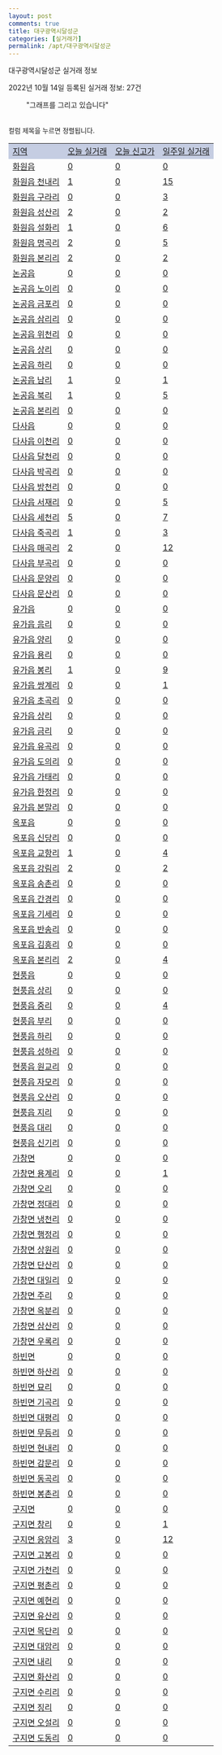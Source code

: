 ```yaml
---
layout: post
comments: true
title: 대구광역시달성군
categories: [실거래가]
permalink: /apt/대구광역시달성군
---
```


대구광역시달성군 실거래 정보

2022년 10월 14일 등록된 실거래 정보: 27건

<!--<script async src="https://pagead2.googlesyndication.com/pagead/js/adsbygoogle.js?client=ca-pub-3485438051770037"
 crossorigin="anonymous"></script>-->

<script type="text/javascript">
  google.charts.load('current', {'packages':['corechart']});
  google.charts.setOnLoadCallback(drawChart);

  function drawChart() {
    var data = google.visualization.arrayToDataTable([['거래일', '매매', '전월세', '전매'], ['21-01', 14, 7, 7], ['21-02', 0, 1, 0], ['21-03', 0, 1, 0], ['21-04', 0, 3, 0], ['21-05', 0, 2, 0], ['21-06', 0, 1, 0], ['21-07', 0, 18, 3], ['21-08', 91, 102, 6], ['21-09', 12, 24, 6], ['21-10', 161, 255, 31], ['21-11', 201, 524, 22], ['21-12', 226, 407, 13], ['22-01', 154, 305, 17], ['22-02', 172, 302, 26], ['22-03', 179, 350, 60], ['22-04', 212, 402, 21], ['22-05', 210, 488, 24], ['22-06', 170, 324, 28], ['22-07', 176, 340, 26], ['22-08', 166, 339, 24], ['22-09', 112, 271, 17], ['22-10', 11, 52, 4]]);

    var options = {
      title: '최근 1년간 유형별 거래량 추이',
      legend: { position: 'bottom' }
    };

    setTimeout(function() {
        var chart = new google.visualization.LineChart(document.getElementById('columnchart_material'));
        chart.draw(data, (options));
        document.getElementById('loading').style.display = 'none';
        var dayLabel = (new Date()).getDay();
        if (dayLabel < 2) {
            sorttable.innerSortFunction.apply(document.getElementById('week'), []);
            sorttable.innerSortFunction.apply(document.getElementById('week'), []);        
        }
        else {
            sorttable.innerSortFunction.apply(document.getElementById('today'), []);
            sorttable.innerSortFunction.apply(document.getElementById('today'), []);
        }
    }, 200);

  }
</script>

<div id="loading" style="z-index:20; display: block; margin-left: 35px">"그래프를 그리고 있습니다"</div>
<div id="columnchart_material" style="width: 95%; margin-left: -35px; display: block"></div>
<!--<div style="width: 95%; margin-left: -35px; display: block">
      <script async src="https://pagead2.googlesyndication.com/pagead/js/adsbygoogle.js?client=ca-pub-3485438051770037"
          crossorigin="anonymous"></script>
      <ins class="adsbygoogle"
          style="display:block"
          data-ad-format="fluid"
          data-ad-layout-key="-fb+5w+4e-db+86"
          data-ad-client="ca-pub-3485438051770037"
          data-ad-slot="1827090281"></ins>
      <script>
          (adsbygoogle = window.adsbygoogle || []).push({});
      </script>
</div>-->
<br>

<font size='small' style='font-size: small;'>컬럼 제목을 누르면 정렬됩니다.</font>
<table class="sortable">
  <tr style='background-color: rgba(114, 132, 186,0.4);'>
    <td id="region"><a href="#">지역</a></td>
    <td id="today"><a href="#">오늘 실거래</a></td>
    <td id="today_new"><a href="#">오늘 신고가</a></td>
    <td id="week"><a href="#">일주일 실거래</a></td>
  </tr>

  
  <tr class="item">
    <td><a href="대구광역시달성군화원읍">화원읍</a></td>
    <td><a href="대구광역시달성군화원읍">0</a></td>
    <td><a href="대구광역시달성군화원읍">0</a></td>
    <td><a href="대구광역시달성군화원읍">0</a></td>
  </tr>
    

  <tr class="item">
    <td><a href="대구광역시달성군화원읍천내리">화원읍 천내리</a></td>
    <td><a href="대구광역시달성군화원읍천내리">1</a></td>
    <td><a href="대구광역시달성군화원읍천내리">0</a></td>
    <td><a href="대구광역시달성군화원읍천내리">15</a></td>
  </tr>
    

  <tr class="item">
    <td><a href="대구광역시달성군화원읍구라리">화원읍 구라리</a></td>
    <td><a href="대구광역시달성군화원읍구라리">0</a></td>
    <td><a href="대구광역시달성군화원읍구라리">0</a></td>
    <td><a href="대구광역시달성군화원읍구라리">3</a></td>
  </tr>
    

  <tr class="item">
    <td><a href="대구광역시달성군화원읍성산리">화원읍 성산리</a></td>
    <td><a href="대구광역시달성군화원읍성산리">2</a></td>
    <td><a href="대구광역시달성군화원읍성산리">0</a></td>
    <td><a href="대구광역시달성군화원읍성산리">2</a></td>
  </tr>
    

  <tr class="item">
    <td><a href="대구광역시달성군화원읍설화리">화원읍 설화리</a></td>
    <td><a href="대구광역시달성군화원읍설화리">1</a></td>
    <td><a href="대구광역시달성군화원읍설화리">0</a></td>
    <td><a href="대구광역시달성군화원읍설화리">6</a></td>
  </tr>
    

  <tr class="item">
    <td><a href="대구광역시달성군화원읍명곡리">화원읍 명곡리</a></td>
    <td><a href="대구광역시달성군화원읍명곡리">2</a></td>
    <td><a href="대구광역시달성군화원읍명곡리">0</a></td>
    <td><a href="대구광역시달성군화원읍명곡리">5</a></td>
  </tr>
    

  <tr class="item">
    <td><a href="대구광역시달성군화원읍본리리">화원읍 본리리</a></td>
    <td><a href="대구광역시달성군화원읍본리리">2</a></td>
    <td><a href="대구광역시달성군화원읍본리리">0</a></td>
    <td><a href="대구광역시달성군화원읍본리리">2</a></td>
  </tr>
    

  <tr class="item">
    <td><a href="대구광역시달성군논공읍">논공읍</a></td>
    <td><a href="대구광역시달성군논공읍">0</a></td>
    <td><a href="대구광역시달성군논공읍">0</a></td>
    <td><a href="대구광역시달성군논공읍">0</a></td>
  </tr>
    

  <tr class="item">
    <td><a href="대구광역시달성군논공읍노이리">논공읍 노이리</a></td>
    <td><a href="대구광역시달성군논공읍노이리">0</a></td>
    <td><a href="대구광역시달성군논공읍노이리">0</a></td>
    <td><a href="대구광역시달성군논공읍노이리">0</a></td>
  </tr>
    

  <tr class="item">
    <td><a href="대구광역시달성군논공읍금포리">논공읍 금포리</a></td>
    <td><a href="대구광역시달성군논공읍금포리">0</a></td>
    <td><a href="대구광역시달성군논공읍금포리">0</a></td>
    <td><a href="대구광역시달성군논공읍금포리">0</a></td>
  </tr>
    

  <tr class="item">
    <td><a href="대구광역시달성군논공읍삼리리">논공읍 삼리리</a></td>
    <td><a href="대구광역시달성군논공읍삼리리">0</a></td>
    <td><a href="대구광역시달성군논공읍삼리리">0</a></td>
    <td><a href="대구광역시달성군논공읍삼리리">0</a></td>
  </tr>
    

  <tr class="item">
    <td><a href="대구광역시달성군논공읍위천리">논공읍 위천리</a></td>
    <td><a href="대구광역시달성군논공읍위천리">0</a></td>
    <td><a href="대구광역시달성군논공읍위천리">0</a></td>
    <td><a href="대구광역시달성군논공읍위천리">0</a></td>
  </tr>
    

  <tr class="item">
    <td><a href="대구광역시달성군논공읍상리">논공읍 상리</a></td>
    <td><a href="대구광역시달성군논공읍상리">0</a></td>
    <td><a href="대구광역시달성군논공읍상리">0</a></td>
    <td><a href="대구광역시달성군논공읍상리">0</a></td>
  </tr>
    

  <tr class="item">
    <td><a href="대구광역시달성군논공읍하리">논공읍 하리</a></td>
    <td><a href="대구광역시달성군논공읍하리">0</a></td>
    <td><a href="대구광역시달성군논공읍하리">0</a></td>
    <td><a href="대구광역시달성군논공읍하리">0</a></td>
  </tr>
    

  <tr class="item">
    <td><a href="대구광역시달성군논공읍남리">논공읍 남리</a></td>
    <td><a href="대구광역시달성군논공읍남리">1</a></td>
    <td><a href="대구광역시달성군논공읍남리">0</a></td>
    <td><a href="대구광역시달성군논공읍남리">1</a></td>
  </tr>
    

  <tr class="item">
    <td><a href="대구광역시달성군논공읍북리">논공읍 북리</a></td>
    <td><a href="대구광역시달성군논공읍북리">1</a></td>
    <td><a href="대구광역시달성군논공읍북리">0</a></td>
    <td><a href="대구광역시달성군논공읍북리">5</a></td>
  </tr>
    

  <tr class="item">
    <td><a href="대구광역시달성군논공읍본리리">논공읍 본리리</a></td>
    <td><a href="대구광역시달성군논공읍본리리">0</a></td>
    <td><a href="대구광역시달성군논공읍본리리">0</a></td>
    <td><a href="대구광역시달성군논공읍본리리">0</a></td>
  </tr>
    

  <tr class="item">
    <td><a href="대구광역시달성군다사읍">다사읍</a></td>
    <td><a href="대구광역시달성군다사읍">0</a></td>
    <td><a href="대구광역시달성군다사읍">0</a></td>
    <td><a href="대구광역시달성군다사읍">0</a></td>
  </tr>
    

  <tr class="item">
    <td><a href="대구광역시달성군다사읍이천리">다사읍 이천리</a></td>
    <td><a href="대구광역시달성군다사읍이천리">0</a></td>
    <td><a href="대구광역시달성군다사읍이천리">0</a></td>
    <td><a href="대구광역시달성군다사읍이천리">0</a></td>
  </tr>
    

  <tr class="item">
    <td><a href="대구광역시달성군다사읍달천리">다사읍 달천리</a></td>
    <td><a href="대구광역시달성군다사읍달천리">0</a></td>
    <td><a href="대구광역시달성군다사읍달천리">0</a></td>
    <td><a href="대구광역시달성군다사읍달천리">0</a></td>
  </tr>
    

  <tr class="item">
    <td><a href="대구광역시달성군다사읍박곡리">다사읍 박곡리</a></td>
    <td><a href="대구광역시달성군다사읍박곡리">0</a></td>
    <td><a href="대구광역시달성군다사읍박곡리">0</a></td>
    <td><a href="대구광역시달성군다사읍박곡리">0</a></td>
  </tr>
    

  <tr class="item">
    <td><a href="대구광역시달성군다사읍방천리">다사읍 방천리</a></td>
    <td><a href="대구광역시달성군다사읍방천리">0</a></td>
    <td><a href="대구광역시달성군다사읍방천리">0</a></td>
    <td><a href="대구광역시달성군다사읍방천리">0</a></td>
  </tr>
    

  <tr class="item">
    <td><a href="대구광역시달성군다사읍서재리">다사읍 서재리</a></td>
    <td><a href="대구광역시달성군다사읍서재리">0</a></td>
    <td><a href="대구광역시달성군다사읍서재리">0</a></td>
    <td><a href="대구광역시달성군다사읍서재리">5</a></td>
  </tr>
    

  <tr class="item">
    <td><a href="대구광역시달성군다사읍세천리">다사읍 세천리</a></td>
    <td><a href="대구광역시달성군다사읍세천리">5</a></td>
    <td><a href="대구광역시달성군다사읍세천리">0</a></td>
    <td><a href="대구광역시달성군다사읍세천리">7</a></td>
  </tr>
    

  <tr class="item">
    <td><a href="대구광역시달성군다사읍죽곡리">다사읍 죽곡리</a></td>
    <td><a href="대구광역시달성군다사읍죽곡리">1</a></td>
    <td><a href="대구광역시달성군다사읍죽곡리">0</a></td>
    <td><a href="대구광역시달성군다사읍죽곡리">3</a></td>
  </tr>
    

  <tr class="item">
    <td><a href="대구광역시달성군다사읍매곡리">다사읍 매곡리</a></td>
    <td><a href="대구광역시달성군다사읍매곡리">2</a></td>
    <td><a href="대구광역시달성군다사읍매곡리">0</a></td>
    <td><a href="대구광역시달성군다사읍매곡리">12</a></td>
  </tr>
    

  <tr class="item">
    <td><a href="대구광역시달성군다사읍부곡리">다사읍 부곡리</a></td>
    <td><a href="대구광역시달성군다사읍부곡리">0</a></td>
    <td><a href="대구광역시달성군다사읍부곡리">0</a></td>
    <td><a href="대구광역시달성군다사읍부곡리">0</a></td>
  </tr>
    

  <tr class="item">
    <td><a href="대구광역시달성군다사읍문양리">다사읍 문양리</a></td>
    <td><a href="대구광역시달성군다사읍문양리">0</a></td>
    <td><a href="대구광역시달성군다사읍문양리">0</a></td>
    <td><a href="대구광역시달성군다사읍문양리">0</a></td>
  </tr>
    

  <tr class="item">
    <td><a href="대구광역시달성군다사읍문산리">다사읍 문산리</a></td>
    <td><a href="대구광역시달성군다사읍문산리">0</a></td>
    <td><a href="대구광역시달성군다사읍문산리">0</a></td>
    <td><a href="대구광역시달성군다사읍문산리">0</a></td>
  </tr>
    

  <tr class="item">
    <td><a href="대구광역시달성군유가읍">유가읍</a></td>
    <td><a href="대구광역시달성군유가읍">0</a></td>
    <td><a href="대구광역시달성군유가읍">0</a></td>
    <td><a href="대구광역시달성군유가읍">0</a></td>
  </tr>
    

  <tr class="item">
    <td><a href="대구광역시달성군유가읍음리">유가읍 음리</a></td>
    <td><a href="대구광역시달성군유가읍음리">0</a></td>
    <td><a href="대구광역시달성군유가읍음리">0</a></td>
    <td><a href="대구광역시달성군유가읍음리">0</a></td>
  </tr>
    

  <tr class="item">
    <td><a href="대구광역시달성군유가읍양리">유가읍 양리</a></td>
    <td><a href="대구광역시달성군유가읍양리">0</a></td>
    <td><a href="대구광역시달성군유가읍양리">0</a></td>
    <td><a href="대구광역시달성군유가읍양리">0</a></td>
  </tr>
    

  <tr class="item">
    <td><a href="대구광역시달성군유가읍용리">유가읍 용리</a></td>
    <td><a href="대구광역시달성군유가읍용리">0</a></td>
    <td><a href="대구광역시달성군유가읍용리">0</a></td>
    <td><a href="대구광역시달성군유가읍용리">0</a></td>
  </tr>
    

  <tr class="item">
    <td><a href="대구광역시달성군유가읍봉리">유가읍 봉리</a></td>
    <td><a href="대구광역시달성군유가읍봉리">1</a></td>
    <td><a href="대구광역시달성군유가읍봉리">0</a></td>
    <td><a href="대구광역시달성군유가읍봉리">9</a></td>
  </tr>
    

  <tr class="item">
    <td><a href="대구광역시달성군유가읍쌍계리">유가읍 쌍계리</a></td>
    <td><a href="대구광역시달성군유가읍쌍계리">0</a></td>
    <td><a href="대구광역시달성군유가읍쌍계리">0</a></td>
    <td><a href="대구광역시달성군유가읍쌍계리">1</a></td>
  </tr>
    

  <tr class="item">
    <td><a href="대구광역시달성군유가읍초곡리">유가읍 초곡리</a></td>
    <td><a href="대구광역시달성군유가읍초곡리">0</a></td>
    <td><a href="대구광역시달성군유가읍초곡리">0</a></td>
    <td><a href="대구광역시달성군유가읍초곡리">0</a></td>
  </tr>
    

  <tr class="item">
    <td><a href="대구광역시달성군유가읍상리">유가읍 상리</a></td>
    <td><a href="대구광역시달성군유가읍상리">0</a></td>
    <td><a href="대구광역시달성군유가읍상리">0</a></td>
    <td><a href="대구광역시달성군유가읍상리">0</a></td>
  </tr>
    

  <tr class="item">
    <td><a href="대구광역시달성군유가읍금리">유가읍 금리</a></td>
    <td><a href="대구광역시달성군유가읍금리">0</a></td>
    <td><a href="대구광역시달성군유가읍금리">0</a></td>
    <td><a href="대구광역시달성군유가읍금리">0</a></td>
  </tr>
    

  <tr class="item">
    <td><a href="대구광역시달성군유가읍유곡리">유가읍 유곡리</a></td>
    <td><a href="대구광역시달성군유가읍유곡리">0</a></td>
    <td><a href="대구광역시달성군유가읍유곡리">0</a></td>
    <td><a href="대구광역시달성군유가읍유곡리">0</a></td>
  </tr>
    

  <tr class="item">
    <td><a href="대구광역시달성군유가읍도의리">유가읍 도의리</a></td>
    <td><a href="대구광역시달성군유가읍도의리">0</a></td>
    <td><a href="대구광역시달성군유가읍도의리">0</a></td>
    <td><a href="대구광역시달성군유가읍도의리">0</a></td>
  </tr>
    

  <tr class="item">
    <td><a href="대구광역시달성군유가읍가태리">유가읍 가태리</a></td>
    <td><a href="대구광역시달성군유가읍가태리">0</a></td>
    <td><a href="대구광역시달성군유가읍가태리">0</a></td>
    <td><a href="대구광역시달성군유가읍가태리">0</a></td>
  </tr>
    

  <tr class="item">
    <td><a href="대구광역시달성군유가읍한정리">유가읍 한정리</a></td>
    <td><a href="대구광역시달성군유가읍한정리">0</a></td>
    <td><a href="대구광역시달성군유가읍한정리">0</a></td>
    <td><a href="대구광역시달성군유가읍한정리">0</a></td>
  </tr>
    

  <tr class="item">
    <td><a href="대구광역시달성군유가읍본말리">유가읍 본말리</a></td>
    <td><a href="대구광역시달성군유가읍본말리">0</a></td>
    <td><a href="대구광역시달성군유가읍본말리">0</a></td>
    <td><a href="대구광역시달성군유가읍본말리">0</a></td>
  </tr>
    

  <tr class="item">
    <td><a href="대구광역시달성군옥포읍">옥포읍</a></td>
    <td><a href="대구광역시달성군옥포읍">0</a></td>
    <td><a href="대구광역시달성군옥포읍">0</a></td>
    <td><a href="대구광역시달성군옥포읍">0</a></td>
  </tr>
    

  <tr class="item">
    <td><a href="대구광역시달성군옥포읍신당리">옥포읍 신당리</a></td>
    <td><a href="대구광역시달성군옥포읍신당리">0</a></td>
    <td><a href="대구광역시달성군옥포읍신당리">0</a></td>
    <td><a href="대구광역시달성군옥포읍신당리">0</a></td>
  </tr>
    

  <tr class="item">
    <td><a href="대구광역시달성군옥포읍교항리">옥포읍 교항리</a></td>
    <td><a href="대구광역시달성군옥포읍교항리">1</a></td>
    <td><a href="대구광역시달성군옥포읍교항리">0</a></td>
    <td><a href="대구광역시달성군옥포읍교항리">4</a></td>
  </tr>
    

  <tr class="item">
    <td><a href="대구광역시달성군옥포읍강림리">옥포읍 강림리</a></td>
    <td><a href="대구광역시달성군옥포읍강림리">2</a></td>
    <td><a href="대구광역시달성군옥포읍강림리">0</a></td>
    <td><a href="대구광역시달성군옥포읍강림리">2</a></td>
  </tr>
    

  <tr class="item">
    <td><a href="대구광역시달성군옥포읍송촌리">옥포읍 송촌리</a></td>
    <td><a href="대구광역시달성군옥포읍송촌리">0</a></td>
    <td><a href="대구광역시달성군옥포읍송촌리">0</a></td>
    <td><a href="대구광역시달성군옥포읍송촌리">0</a></td>
  </tr>
    

  <tr class="item">
    <td><a href="대구광역시달성군옥포읍간경리">옥포읍 간경리</a></td>
    <td><a href="대구광역시달성군옥포읍간경리">0</a></td>
    <td><a href="대구광역시달성군옥포읍간경리">0</a></td>
    <td><a href="대구광역시달성군옥포읍간경리">0</a></td>
  </tr>
    

  <tr class="item">
    <td><a href="대구광역시달성군옥포읍기세리">옥포읍 기세리</a></td>
    <td><a href="대구광역시달성군옥포읍기세리">0</a></td>
    <td><a href="대구광역시달성군옥포읍기세리">0</a></td>
    <td><a href="대구광역시달성군옥포읍기세리">0</a></td>
  </tr>
    

  <tr class="item">
    <td><a href="대구광역시달성군옥포읍반송리">옥포읍 반송리</a></td>
    <td><a href="대구광역시달성군옥포읍반송리">0</a></td>
    <td><a href="대구광역시달성군옥포읍반송리">0</a></td>
    <td><a href="대구광역시달성군옥포읍반송리">0</a></td>
  </tr>
    

  <tr class="item">
    <td><a href="대구광역시달성군옥포읍김흥리">옥포읍 김흥리</a></td>
    <td><a href="대구광역시달성군옥포읍김흥리">0</a></td>
    <td><a href="대구광역시달성군옥포읍김흥리">0</a></td>
    <td><a href="대구광역시달성군옥포읍김흥리">0</a></td>
  </tr>
    

  <tr class="item">
    <td><a href="대구광역시달성군옥포읍본리리">옥포읍 본리리</a></td>
    <td><a href="대구광역시달성군옥포읍본리리">2</a></td>
    <td><a href="대구광역시달성군옥포읍본리리">0</a></td>
    <td><a href="대구광역시달성군옥포읍본리리">4</a></td>
  </tr>
    

  <tr class="item">
    <td><a href="대구광역시달성군현풍읍">현풍읍</a></td>
    <td><a href="대구광역시달성군현풍읍">0</a></td>
    <td><a href="대구광역시달성군현풍읍">0</a></td>
    <td><a href="대구광역시달성군현풍읍">0</a></td>
  </tr>
    

  <tr class="item">
    <td><a href="대구광역시달성군현풍읍상리">현풍읍 상리</a></td>
    <td><a href="대구광역시달성군현풍읍상리">0</a></td>
    <td><a href="대구광역시달성군현풍읍상리">0</a></td>
    <td><a href="대구광역시달성군현풍읍상리">0</a></td>
  </tr>
    

  <tr class="item">
    <td><a href="대구광역시달성군현풍읍중리">현풍읍 중리</a></td>
    <td><a href="대구광역시달성군현풍읍중리">0</a></td>
    <td><a href="대구광역시달성군현풍읍중리">0</a></td>
    <td><a href="대구광역시달성군현풍읍중리">4</a></td>
  </tr>
    

  <tr class="item">
    <td><a href="대구광역시달성군현풍읍부리">현풍읍 부리</a></td>
    <td><a href="대구광역시달성군현풍읍부리">0</a></td>
    <td><a href="대구광역시달성군현풍읍부리">0</a></td>
    <td><a href="대구광역시달성군현풍읍부리">0</a></td>
  </tr>
    

  <tr class="item">
    <td><a href="대구광역시달성군현풍읍하리">현풍읍 하리</a></td>
    <td><a href="대구광역시달성군현풍읍하리">0</a></td>
    <td><a href="대구광역시달성군현풍읍하리">0</a></td>
    <td><a href="대구광역시달성군현풍읍하리">0</a></td>
  </tr>
    

  <tr class="item">
    <td><a href="대구광역시달성군현풍읍성하리">현풍읍 성하리</a></td>
    <td><a href="대구광역시달성군현풍읍성하리">0</a></td>
    <td><a href="대구광역시달성군현풍읍성하리">0</a></td>
    <td><a href="대구광역시달성군현풍읍성하리">0</a></td>
  </tr>
    

  <tr class="item">
    <td><a href="대구광역시달성군현풍읍원교리">현풍읍 원교리</a></td>
    <td><a href="대구광역시달성군현풍읍원교리">0</a></td>
    <td><a href="대구광역시달성군현풍읍원교리">0</a></td>
    <td><a href="대구광역시달성군현풍읍원교리">0</a></td>
  </tr>
    

  <tr class="item">
    <td><a href="대구광역시달성군현풍읍자모리">현풍읍 자모리</a></td>
    <td><a href="대구광역시달성군현풍읍자모리">0</a></td>
    <td><a href="대구광역시달성군현풍읍자모리">0</a></td>
    <td><a href="대구광역시달성군현풍읍자모리">0</a></td>
  </tr>
    

  <tr class="item">
    <td><a href="대구광역시달성군현풍읍오산리">현풍읍 오산리</a></td>
    <td><a href="대구광역시달성군현풍읍오산리">0</a></td>
    <td><a href="대구광역시달성군현풍읍오산리">0</a></td>
    <td><a href="대구광역시달성군현풍읍오산리">0</a></td>
  </tr>
    

  <tr class="item">
    <td><a href="대구광역시달성군현풍읍지리">현풍읍 지리</a></td>
    <td><a href="대구광역시달성군현풍읍지리">0</a></td>
    <td><a href="대구광역시달성군현풍읍지리">0</a></td>
    <td><a href="대구광역시달성군현풍읍지리">0</a></td>
  </tr>
    

  <tr class="item">
    <td><a href="대구광역시달성군현풍읍대리">현풍읍 대리</a></td>
    <td><a href="대구광역시달성군현풍읍대리">0</a></td>
    <td><a href="대구광역시달성군현풍읍대리">0</a></td>
    <td><a href="대구광역시달성군현풍읍대리">0</a></td>
  </tr>
    

  <tr class="item">
    <td><a href="대구광역시달성군현풍읍신기리">현풍읍 신기리</a></td>
    <td><a href="대구광역시달성군현풍읍신기리">0</a></td>
    <td><a href="대구광역시달성군현풍읍신기리">0</a></td>
    <td><a href="대구광역시달성군현풍읍신기리">0</a></td>
  </tr>
    

  <tr class="item">
    <td><a href="대구광역시달성군가창면">가창면</a></td>
    <td><a href="대구광역시달성군가창면">0</a></td>
    <td><a href="대구광역시달성군가창면">0</a></td>
    <td><a href="대구광역시달성군가창면">0</a></td>
  </tr>
    

  <tr class="item">
    <td><a href="대구광역시달성군가창면용계리">가창면 용계리</a></td>
    <td><a href="대구광역시달성군가창면용계리">0</a></td>
    <td><a href="대구광역시달성군가창면용계리">0</a></td>
    <td><a href="대구광역시달성군가창면용계리">1</a></td>
  </tr>
    

  <tr class="item">
    <td><a href="대구광역시달성군가창면오리">가창면 오리</a></td>
    <td><a href="대구광역시달성군가창면오리">0</a></td>
    <td><a href="대구광역시달성군가창면오리">0</a></td>
    <td><a href="대구광역시달성군가창면오리">0</a></td>
  </tr>
    

  <tr class="item">
    <td><a href="대구광역시달성군가창면정대리">가창면 정대리</a></td>
    <td><a href="대구광역시달성군가창면정대리">0</a></td>
    <td><a href="대구광역시달성군가창면정대리">0</a></td>
    <td><a href="대구광역시달성군가창면정대리">0</a></td>
  </tr>
    

  <tr class="item">
    <td><a href="대구광역시달성군가창면냉천리">가창면 냉천리</a></td>
    <td><a href="대구광역시달성군가창면냉천리">0</a></td>
    <td><a href="대구광역시달성군가창면냉천리">0</a></td>
    <td><a href="대구광역시달성군가창면냉천리">0</a></td>
  </tr>
    

  <tr class="item">
    <td><a href="대구광역시달성군가창면행정리">가창면 행정리</a></td>
    <td><a href="대구광역시달성군가창면행정리">0</a></td>
    <td><a href="대구광역시달성군가창면행정리">0</a></td>
    <td><a href="대구광역시달성군가창면행정리">0</a></td>
  </tr>
    

  <tr class="item">
    <td><a href="대구광역시달성군가창면상원리">가창면 상원리</a></td>
    <td><a href="대구광역시달성군가창면상원리">0</a></td>
    <td><a href="대구광역시달성군가창면상원리">0</a></td>
    <td><a href="대구광역시달성군가창면상원리">0</a></td>
  </tr>
    

  <tr class="item">
    <td><a href="대구광역시달성군가창면단산리">가창면 단산리</a></td>
    <td><a href="대구광역시달성군가창면단산리">0</a></td>
    <td><a href="대구광역시달성군가창면단산리">0</a></td>
    <td><a href="대구광역시달성군가창면단산리">0</a></td>
  </tr>
    

  <tr class="item">
    <td><a href="대구광역시달성군가창면대일리">가창면 대일리</a></td>
    <td><a href="대구광역시달성군가창면대일리">0</a></td>
    <td><a href="대구광역시달성군가창면대일리">0</a></td>
    <td><a href="대구광역시달성군가창면대일리">0</a></td>
  </tr>
    

  <tr class="item">
    <td><a href="대구광역시달성군가창면주리">가창면 주리</a></td>
    <td><a href="대구광역시달성군가창면주리">0</a></td>
    <td><a href="대구광역시달성군가창면주리">0</a></td>
    <td><a href="대구광역시달성군가창면주리">0</a></td>
  </tr>
    

  <tr class="item">
    <td><a href="대구광역시달성군가창면옥분리">가창면 옥분리</a></td>
    <td><a href="대구광역시달성군가창면옥분리">0</a></td>
    <td><a href="대구광역시달성군가창면옥분리">0</a></td>
    <td><a href="대구광역시달성군가창면옥분리">0</a></td>
  </tr>
    

  <tr class="item">
    <td><a href="대구광역시달성군가창면삼산리">가창면 삼산리</a></td>
    <td><a href="대구광역시달성군가창면삼산리">0</a></td>
    <td><a href="대구광역시달성군가창면삼산리">0</a></td>
    <td><a href="대구광역시달성군가창면삼산리">0</a></td>
  </tr>
    

  <tr class="item">
    <td><a href="대구광역시달성군가창면우록리">가창면 우록리</a></td>
    <td><a href="대구광역시달성군가창면우록리">0</a></td>
    <td><a href="대구광역시달성군가창면우록리">0</a></td>
    <td><a href="대구광역시달성군가창면우록리">0</a></td>
  </tr>
    

  <tr class="item">
    <td><a href="대구광역시달성군하빈면">하빈면</a></td>
    <td><a href="대구광역시달성군하빈면">0</a></td>
    <td><a href="대구광역시달성군하빈면">0</a></td>
    <td><a href="대구광역시달성군하빈면">0</a></td>
  </tr>
    

  <tr class="item">
    <td><a href="대구광역시달성군하빈면하산리">하빈면 하산리</a></td>
    <td><a href="대구광역시달성군하빈면하산리">0</a></td>
    <td><a href="대구광역시달성군하빈면하산리">0</a></td>
    <td><a href="대구광역시달성군하빈면하산리">0</a></td>
  </tr>
    

  <tr class="item">
    <td><a href="대구광역시달성군하빈면묘리">하빈면 묘리</a></td>
    <td><a href="대구광역시달성군하빈면묘리">0</a></td>
    <td><a href="대구광역시달성군하빈면묘리">0</a></td>
    <td><a href="대구광역시달성군하빈면묘리">0</a></td>
  </tr>
    

  <tr class="item">
    <td><a href="대구광역시달성군하빈면기곡리">하빈면 기곡리</a></td>
    <td><a href="대구광역시달성군하빈면기곡리">0</a></td>
    <td><a href="대구광역시달성군하빈면기곡리">0</a></td>
    <td><a href="대구광역시달성군하빈면기곡리">0</a></td>
  </tr>
    

  <tr class="item">
    <td><a href="대구광역시달성군하빈면대평리">하빈면 대평리</a></td>
    <td><a href="대구광역시달성군하빈면대평리">0</a></td>
    <td><a href="대구광역시달성군하빈면대평리">0</a></td>
    <td><a href="대구광역시달성군하빈면대평리">0</a></td>
  </tr>
    

  <tr class="item">
    <td><a href="대구광역시달성군하빈면무등리">하빈면 무등리</a></td>
    <td><a href="대구광역시달성군하빈면무등리">0</a></td>
    <td><a href="대구광역시달성군하빈면무등리">0</a></td>
    <td><a href="대구광역시달성군하빈면무등리">0</a></td>
  </tr>
    

  <tr class="item">
    <td><a href="대구광역시달성군하빈면현내리">하빈면 현내리</a></td>
    <td><a href="대구광역시달성군하빈면현내리">0</a></td>
    <td><a href="대구광역시달성군하빈면현내리">0</a></td>
    <td><a href="대구광역시달성군하빈면현내리">0</a></td>
  </tr>
    

  <tr class="item">
    <td><a href="대구광역시달성군하빈면감문리">하빈면 감문리</a></td>
    <td><a href="대구광역시달성군하빈면감문리">0</a></td>
    <td><a href="대구광역시달성군하빈면감문리">0</a></td>
    <td><a href="대구광역시달성군하빈면감문리">0</a></td>
  </tr>
    

  <tr class="item">
    <td><a href="대구광역시달성군하빈면동곡리">하빈면 동곡리</a></td>
    <td><a href="대구광역시달성군하빈면동곡리">0</a></td>
    <td><a href="대구광역시달성군하빈면동곡리">0</a></td>
    <td><a href="대구광역시달성군하빈면동곡리">0</a></td>
  </tr>
    

  <tr class="item">
    <td><a href="대구광역시달성군하빈면봉촌리">하빈면 봉촌리</a></td>
    <td><a href="대구광역시달성군하빈면봉촌리">0</a></td>
    <td><a href="대구광역시달성군하빈면봉촌리">0</a></td>
    <td><a href="대구광역시달성군하빈면봉촌리">0</a></td>
  </tr>
    

  <tr class="item">
    <td><a href="대구광역시달성군구지면">구지면</a></td>
    <td><a href="대구광역시달성군구지면">0</a></td>
    <td><a href="대구광역시달성군구지면">0</a></td>
    <td><a href="대구광역시달성군구지면">0</a></td>
  </tr>
    

  <tr class="item">
    <td><a href="대구광역시달성군구지면창리">구지면 창리</a></td>
    <td><a href="대구광역시달성군구지면창리">0</a></td>
    <td><a href="대구광역시달성군구지면창리">0</a></td>
    <td><a href="대구광역시달성군구지면창리">1</a></td>
  </tr>
    

  <tr class="item">
    <td><a href="대구광역시달성군구지면응암리">구지면 응암리</a></td>
    <td><a href="대구광역시달성군구지면응암리">3</a></td>
    <td><a href="대구광역시달성군구지면응암리">0</a></td>
    <td><a href="대구광역시달성군구지면응암리">12</a></td>
  </tr>
    

  <tr class="item">
    <td><a href="대구광역시달성군구지면고봉리">구지면 고봉리</a></td>
    <td><a href="대구광역시달성군구지면고봉리">0</a></td>
    <td><a href="대구광역시달성군구지면고봉리">0</a></td>
    <td><a href="대구광역시달성군구지면고봉리">0</a></td>
  </tr>
    

  <tr class="item">
    <td><a href="대구광역시달성군구지면가천리">구지면 가천리</a></td>
    <td><a href="대구광역시달성군구지면가천리">0</a></td>
    <td><a href="대구광역시달성군구지면가천리">0</a></td>
    <td><a href="대구광역시달성군구지면가천리">0</a></td>
  </tr>
    

  <tr class="item">
    <td><a href="대구광역시달성군구지면평촌리">구지면 평촌리</a></td>
    <td><a href="대구광역시달성군구지면평촌리">0</a></td>
    <td><a href="대구광역시달성군구지면평촌리">0</a></td>
    <td><a href="대구광역시달성군구지면평촌리">0</a></td>
  </tr>
    

  <tr class="item">
    <td><a href="대구광역시달성군구지면예현리">구지면 예현리</a></td>
    <td><a href="대구광역시달성군구지면예현리">0</a></td>
    <td><a href="대구광역시달성군구지면예현리">0</a></td>
    <td><a href="대구광역시달성군구지면예현리">0</a></td>
  </tr>
    

  <tr class="item">
    <td><a href="대구광역시달성군구지면유산리">구지면 유산리</a></td>
    <td><a href="대구광역시달성군구지면유산리">0</a></td>
    <td><a href="대구광역시달성군구지면유산리">0</a></td>
    <td><a href="대구광역시달성군구지면유산리">0</a></td>
  </tr>
    

  <tr class="item">
    <td><a href="대구광역시달성군구지면목단리">구지면 목단리</a></td>
    <td><a href="대구광역시달성군구지면목단리">0</a></td>
    <td><a href="대구광역시달성군구지면목단리">0</a></td>
    <td><a href="대구광역시달성군구지면목단리">0</a></td>
  </tr>
    

  <tr class="item">
    <td><a href="대구광역시달성군구지면대암리">구지면 대암리</a></td>
    <td><a href="대구광역시달성군구지면대암리">0</a></td>
    <td><a href="대구광역시달성군구지면대암리">0</a></td>
    <td><a href="대구광역시달성군구지면대암리">0</a></td>
  </tr>
    

  <tr class="item">
    <td><a href="대구광역시달성군구지면내리">구지면 내리</a></td>
    <td><a href="대구광역시달성군구지면내리">0</a></td>
    <td><a href="대구광역시달성군구지면내리">0</a></td>
    <td><a href="대구광역시달성군구지면내리">0</a></td>
  </tr>
    

  <tr class="item">
    <td><a href="대구광역시달성군구지면화산리">구지면 화산리</a></td>
    <td><a href="대구광역시달성군구지면화산리">0</a></td>
    <td><a href="대구광역시달성군구지면화산리">0</a></td>
    <td><a href="대구광역시달성군구지면화산리">0</a></td>
  </tr>
    

  <tr class="item">
    <td><a href="대구광역시달성군구지면수리리">구지면 수리리</a></td>
    <td><a href="대구광역시달성군구지면수리리">0</a></td>
    <td><a href="대구광역시달성군구지면수리리">0</a></td>
    <td><a href="대구광역시달성군구지면수리리">0</a></td>
  </tr>
    

  <tr class="item">
    <td><a href="대구광역시달성군구지면징리">구지면 징리</a></td>
    <td><a href="대구광역시달성군구지면징리">0</a></td>
    <td><a href="대구광역시달성군구지면징리">0</a></td>
    <td><a href="대구광역시달성군구지면징리">0</a></td>
  </tr>
    

  <tr class="item">
    <td><a href="대구광역시달성군구지면오설리">구지면 오설리</a></td>
    <td><a href="대구광역시달성군구지면오설리">0</a></td>
    <td><a href="대구광역시달성군구지면오설리">0</a></td>
    <td><a href="대구광역시달성군구지면오설리">0</a></td>
  </tr>
    

  <tr class="item">
    <td><a href="대구광역시달성군구지면도동리">구지면 도동리</a></td>
    <td><a href="대구광역시달성군구지면도동리">0</a></td>
    <td><a href="대구광역시달성군구지면도동리">0</a></td>
    <td><a href="대구광역시달성군구지면도동리">0</a></td>
  </tr>
    


</table>


    